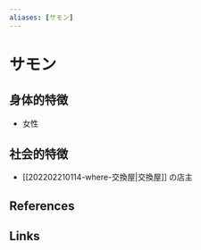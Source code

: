 ```yaml
---
aliases: [サモン]
---
```

# サモン

## 身体的特徴

- 女性

## 社会的特徴

- [[202202210114-where-交換屋|交換屋]] の店主

## References



## Links


